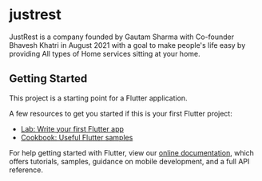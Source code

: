 # justrest

JustRest is a company founded by Gautam Sharma with Co-founder Bhavesh Khatri in August 2021 with a goal to make people's life easy by providing All types of Home services sitting at your home.

## Getting Started

This project is a starting point for a Flutter application.

A few resources to get you started if this is your first Flutter project:

- [Lab: Write your first Flutter app](https://flutter.dev/docs/get-started/codelab)
- [Cookbook: Useful Flutter samples](https://flutter.dev/docs/cookbook)

For help getting started with Flutter, view our
[online documentation](https://flutter.dev/docs), which offers tutorials,
samples, guidance on mobile development, and a full API reference.
